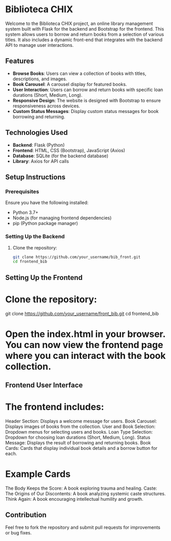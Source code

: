 # Biblioteca CHIX

Welcome to the Biblioteca CHIX project, an online library management system built with Flask for the backend and Bootstrap for the frontend. This system allows users to borrow and return books from a selection of various titles. It also includes a dynamic front-end that integrates with the backend API to manage user interactions.

## Features

- **Browse Books**: Users can view a collection of books with titles, descriptions, and images.
- **Book Carousel**: A carousel display for featured books.
- **User Interaction**: Users can borrow and return books with specific loan durations (Short, Medium, Long).
- **Responsive Design**: The website is designed with Bootstrap to ensure responsiveness across devices.
- **Custom Status Messages**: Display custom status messages for book borrowing and returning.

## Technologies Used

- **Backend**: Flask (Python)
- **Frontend**: HTML, CSS (Bootstrap), JavaScript (Axios)
- **Database**: SQLite (for the backend database)
- **Library**: Axios for API calls

## Setup Instructions

### Prerequisites

Ensure you have the following installed:
- Python 3.7+
- Node.js (for managing frontend dependencies)
- pip (Python package manager)

### Setting Up the Backend

1. Clone the repository:
   ```bash
   git clone https://github.com/your_username/bib_front.git
   cd frontend_bib
## Setting Up the Frontend
# Clone the repository:
git clone https://github.com/your_username/front_bib.git
cd frontend_bib
# Open the index.html in your browser. You can now view the frontend page where you can interact with the book collection.
## Frontend User Interface
# The frontend includes:

Header Section: Displays a welcome message for users.
Book Carousel: Displays images of books from the collection.
User and Book Selection: Dropdown menus for selecting users and books.
Loan Type Selection: Dropdown for choosing loan durations (Short, Medium, Long).
Status Message: Displays the result of borrowing and returning books.
Book Cards: Cards that display individual book details and a borrow button for each.
# Example Cards
The Body Keeps the Score: A book exploring trauma and healing.
Caste: The Origins of Our Discontents: A book analyzing systemic caste structures.
Think Again: A book encouraging intellectual humility and growth.
## Contribution
Feel free to fork the repository and submit pull requests for improvements or bug fixes.
